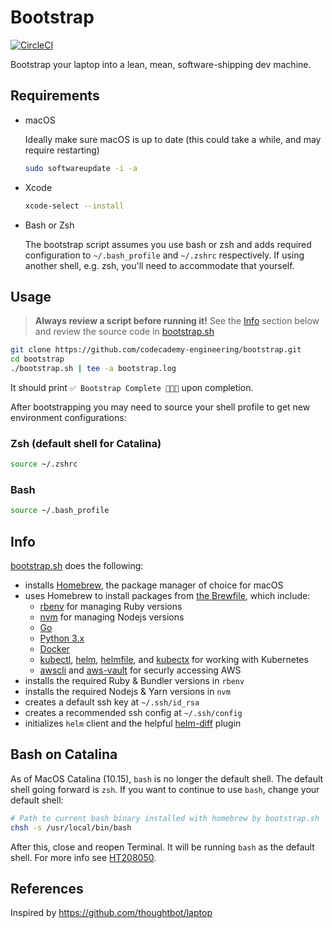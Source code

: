 # Bootstrap

[![CircleCI](https://circleci.com/gh/codecademy-engineering/bootstrap/tree/master.svg?style=shield)](https://circleci.com/gh/codecademy-engineering/bootstrap/tree/master)

Bootstrap your laptop into a lean, mean, software-shipping dev machine.

## Requirements

* macOS

  Ideally make sure macOS is up to date (this could take a while, and may require restarting)
  ```sh
  sudo softwareupdate -i -a
  ```
* Xcode
  ```sh
  xcode-select --install
  ```
* Bash or Zsh

  The bootstrap script assumes you use bash or zsh and adds required configuration to `~/.bash_profile` and `~/.zshrc` respectively.
  If using another shell, e.g. zsh, you'll need to accommodate that yourself.

## Usage

> **Always review a script before running it!** See the [Info](#info) section below and review the source code in [bootstrap.sh](/bootstrap.sh)

```sh
git clone https://github.com/codecademy-engineering/bootstrap.git
cd bootstrap
./bootstrap.sh | tee -a bootstrap.log
```

It should print `✅ Bootstrap Complete 🚀🚀🚀` upon completion.

After bootstrapping you may need to source your shell profile to get new environment configurations:

### Zsh (default shell for Catalina)
```sh
source ~/.zshrc
```

### Bash
```sh
source ~/.bash_profile
```

## Info

[bootstrap.sh](/bootstrap.sh) does the following:

* installs [Homebrew](https://brew.sh), the package manager of choice for macOS
* uses Homebrew to install packages from [the Brewfile](/files/Brewfile), which include:
  * [rbenv](https://github.com/rbenv/rbenv) for managing Ruby versions
  * [nvm](https://github.com/nvm-sh/nvm) for managing Nodejs versions
  * [Go](https://golang.org/)
  * [Python 3.x](https://www.python.org/)
  * [Docker](https://www.docker.com/)
  * [kubectl](https://kubernetes.io/), [helm](https://helm.sh/), [helmfile](https://github.com/roboll/helmfile), and [kubectx](https://github.com/ahmetb/kubectx) for working with Kubernetes
  * [awscli](https://aws.amazon.com/cli/) and [aws-vault](https://github.com/99designs/aws-vault) for securly accessing AWS
* installs the required Ruby & Bundler versions in `rbenv`
* installs the required Nodejs & Yarn versions in `nvm`
* creates a default ssh key at `~/.ssh/id_rsa`
* creates a recommended ssh config at `~/.ssh/config`
* initializes `helm` client and the helpful [helm-diff](https://github.com/databus23/helm-diff) plugin

## Bash on Catalina

As of MacOS Catalina (10.15), `bash` is no longer the default shell. The default shell going forward is `zsh`.
If you want to continue to use `bash`, change your default shell:

```sh
# Path to current bash binary installed with homebrew by bootstrap.sh
chsh -s /usr/local/bin/bash
```

After this, close and reopen Terminal. It will be running `bash` as the default shell. For more info see [HT208050](https://support.apple.com/en-us/HT208050).

## References

Inspired by https://github.com/thoughtbot/laptop
